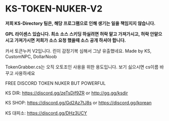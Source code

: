 # KS-TOKEN-NUKER-V2

**저희 KS-Directory 팀은, 해당 프로그램으로 인해 생기는 일을 책임지지 않습니다.**

**GPL 라이센스 있습니다. 최소 소스 스키딩 하실려면 허락 맡고 가져가시고, 허락 안맡으시고 가져가시면 저희가 소스 요청 했을때 소스 공개 하셔야 합니다.**

카서 토큰누커 V2입니다. 린이 감정기복 심해서 그냥 유출했네요.
Made by KS, CustomNPC, DollarNoob

TokenGrabber.cs는 오직 오토조인 사용을 위한 용도입니다. 보기 싫으시면 cs이름 바꾸고 사용하세요

FREE DISCORD TOKEN NUKER BUT POWERFUL

KS DIR: https://discord.gg/zeTsDjf9ZR or http://gg.gg/ksdir

KS SHOP: https://discord.gg/Gd2Az7tJ8s or https://discord.gg/korean

KS 대피소: https://discord.gg/DHz3UCY
